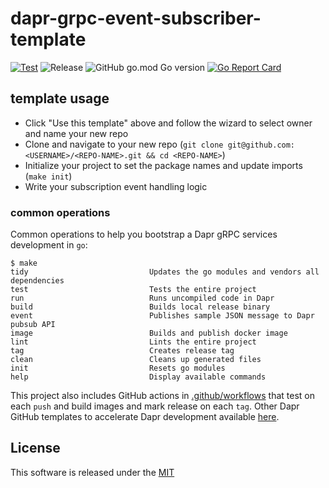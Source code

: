 # dapr-grpc-event-subscriber-template

[![Test](https://github.com/dapr-templates/dapr-grpc-event-subscriber-template/workflows/Test/badge.svg)](https://github.com/dapr-templates/dapr-grpc-event-subscriber-template/actions?query=workflow%3ATest) ![Release](https://github.com/dapr-templates/dapr-grpc-event-subscriber-template/workflows/Release/badge.svg?query=workflow%3ARelease) ![GitHub go.mod Go version](https://img.shields.io/github/go-mod/go-version/dapr-templates/dapr-grpc-event-subscriber-template) [![Go Report Card](https://goreportcard.com/badge/github.com/dapr-templates/dapr-grpc-event-subscriber-template)](https://goreportcard.com/report/github.com/dapr-templates/dapr-grpc-event-subscriber-template)

## template usage 

* Click "Use this template" above and follow the wizard to select owner and name your new repo
* Clone and navigate to your new repo (`git clone git@github.com:<USERNAME>/<REPO-NAME>.git && cd <REPO-NAME>`)
* Initialize your project to set the package names and update imports (`make init`)
* Write your subscription event handling logic 

### common operations

Common operations to help you bootstrap a Dapr gRPC services development in `go`:

```shell
$ make
tidy                           Updates the go modules and vendors all dependencies
test                           Tests the entire project
run                            Runs uncompiled code in Dapr
build                          Builds local release binary
event                          Publishes sample JSON message to Dapr pubsub API
image                          Builds and publish docker image
lint                           Lints the entire project
tag                            Creates release tag
clean                          Cleans up generated files
init                           Resets go modules
help                           Display available commands
```

This project also includes GitHub actions in [.github/workflows](.github/workflows) that test on each `push` and build images and mark release on each `tag`. Other Dapr GitHub templates to accelerate Dapr development available [here](https://github.com/dapr/go-sdk/tree/master/service).

## License

This software is released under the [MIT](./LICENSE)
